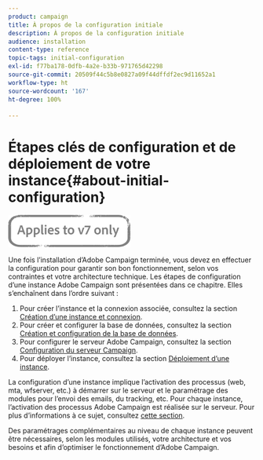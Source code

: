 ```yaml
---
product: campaign
title: À propos de la configuration initiale
description: À propos de la configuration initiale
audience: installation
content-type: reference
topic-tags: initial-configuration
exl-id: f77ba178-0dfb-4a2e-b33b-971765d42298
source-git-commit: 20509f44c5b8e0827a09f44dffdf2ec9d11652a1
workflow-type: ht
source-wordcount: '167'
ht-degree: 100%

---
```


# Étapes clés de configuration et de déploiement de votre instance{#about-initial-configuration}

![](../../assets/v7-only.svg)

Une fois l’installation d’Adobe Campaign terminée, vous devez en effectuer la configuration pour garantir son bon fonctionnement, selon vos contraintes et votre architecture technique. Les étapes de configuration d’une instance Adobe Campaign sont présentées dans ce chapitre. Elles s’enchaînent dans l’ordre suivant :

1. Pour créer l’instance et la connexion associée, consultez la section [Création d’une instance et connexion](../../installation/using/creating-an-instance-and-logging-on.md).
1. Pour créer et configurer la base de données, consultez la section [Création et configuration de la base de données](../../installation/using/creating-and-configuring-the-database.md).
1. Pour configurer le serveur Adobe Campaign, consultez la section [Configuration du serveur Campaign](../../installation/using/configuring-campaign-server.md).
1. Pour déployer l’instance, consultez la section [Déploiement d’une instance](../../installation/using/deploying-an-instance.md).

La configuration d’une instance implique l’activation des processus (web, mta, wfserver, etc.) à démarrer sur le serveur et le paramétrage des modules pour l’envoi des emails, du tracking, etc. Pour chaque instance, l’activation des processus Adobe Campaign est réalisée sur le serveur. Pour plus d’informations à ce sujet, consultez [cette section](../../installation/using/configuring-campaign-server.md#enabling-processes).

Des paramétrages complémentaires au niveau de chaque instance peuvent être nécessaires, selon les modules utilisés, votre architecture et vos besoins et afin d’optimiser le fonctionnement d’Adobe Campaign.
